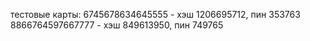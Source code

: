 тестовые карты:
6745678634645555 - хэш 1206695712, пин 353763
8866764597667777 - хэш 849613950, пин 749765
